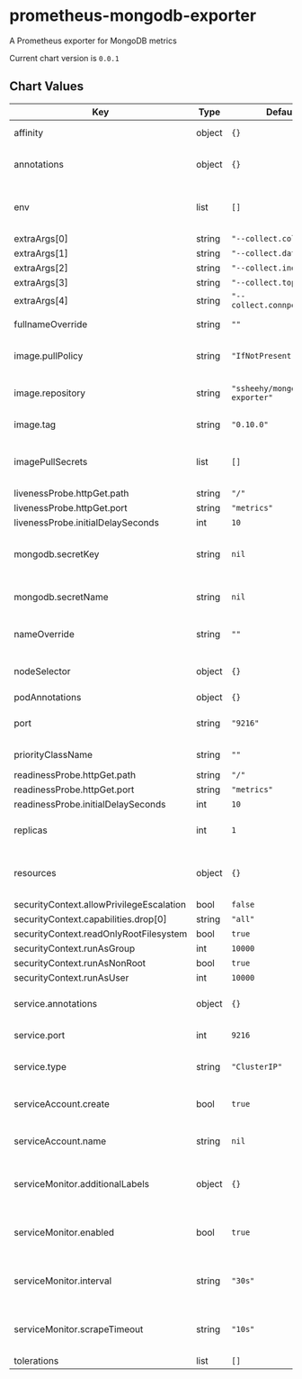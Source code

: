 prometheus-mongodb-exporter
===========================
A Prometheus exporter for MongoDB metrics

Current chart version is `0.0.1`





## Chart Values

| Key | Type | Default | Description |
|-----|------|---------|-------------|
| affinity | object | `{}` | Node/pod affinities |
| annotations | object | `{}` | Annotations to be added to the pods |
| env | list | `[]` | Extra environment variables passed to pod |
| extraArgs[0] | string | `"--collect.collection"` |  |
| extraArgs[1] | string | `"--collect.database"` |  |
| extraArgs[2] | string | `"--collect.indexusage"` |  |
| extraArgs[3] | string | `"--collect.topmetrics"` |  |
| extraArgs[4] | string | `"--collect.connpoolstats"` |  |
| fullnameOverride | string | `""` | Override the full chart name |
| image.pullPolicy | string | `"IfNotPresent"` | Image pull policy for images |
| image.repository | string | `"ssheehy/mongodb-exporter"` | Image repository for images |
| image.tag | string | `"0.10.0"` | Image tag for image |
| imagePullSecrets | list | `[]` | List of container registry secrets |
| livenessProbe.httpGet.path | string | `"/"` |  |
| livenessProbe.httpGet.port | string | `"metrics"` |  |
| livenessProbe.initialDelaySeconds | int | `10` |  |
| mongodb.secretKey | string | `nil` | Key within the secret containing the MongoDB URI. |
| mongodb.secretName | string | `nil` | Secret name containing the MongoDB URI. |
| nameOverride | string | `""` | Override the application name |
| nodeSelector | object | `{}` | Add Node labels for pod assignment |
| podAnnotations | object | `{}` |  |
| port | string | `"9216"` | The container port to listen on |
| priorityClassName | string | `""` | Pod priority class name |
| readinessProbe.httpGet.path | string | `"/"` |  |
| readinessProbe.httpGet.port | string | `"metrics"` |  |
| readinessProbe.initialDelaySeconds | int | `10` |  |
| replicas | int | `1` | Number of replicas for the deployment |
| resources | object | `{}` | Custom Resources for the deployment |
| securityContext.allowPrivilegeEscalation | bool | `false` |  |
| securityContext.capabilities.drop[0] | string | `"all"` |  |
| securityContext.readOnlyRootFilesystem | bool | `true` |  |
| securityContext.runAsGroup | int | `10000` |  |
| securityContext.runAsNonRoot | bool | `true` |  |
| securityContext.runAsUser | int | `10000` |  |
| service.annotations | object | `{}` | 	Annotations to be added to the service |
| service.port | int | `9216` | The port to expose |
| service.type | string | `"ClusterIP"` | The type of service to expose |
| serviceAccount.create | bool | `true` | If true, create the service account |
| serviceAccount.name | string | `nil` | Name of the service account |
| serviceMonitor.additionalLabels | object | `{}` | Additional labels to add to the ServiceMonitor |
| serviceMonitor.enabled | bool | `true` | Enable service monitor for the Prometheus Operator |
| serviceMonitor.interval | string | `"30s"` | Interval at which metrics should be scraped |
| serviceMonitor.scrapeTimeout | string | `"10s"` | Interval at which metric scrapes should time out |
| tolerations | list | `[]` |  |
